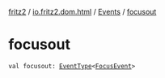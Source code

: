 [fritz2](../../index.md) / [io.fritz2.dom.html](../index.md) / [Events](index.md) / [focusout](./focusout.md)

# focusout

`val focusout: `[`EventType`](../-event-type/index.md)`<`[`FocusEvent`](https://kotlinlang.org/api/latest/jvm/stdlib/org.w3c.dom.events/-focus-event/index.html)`>`
